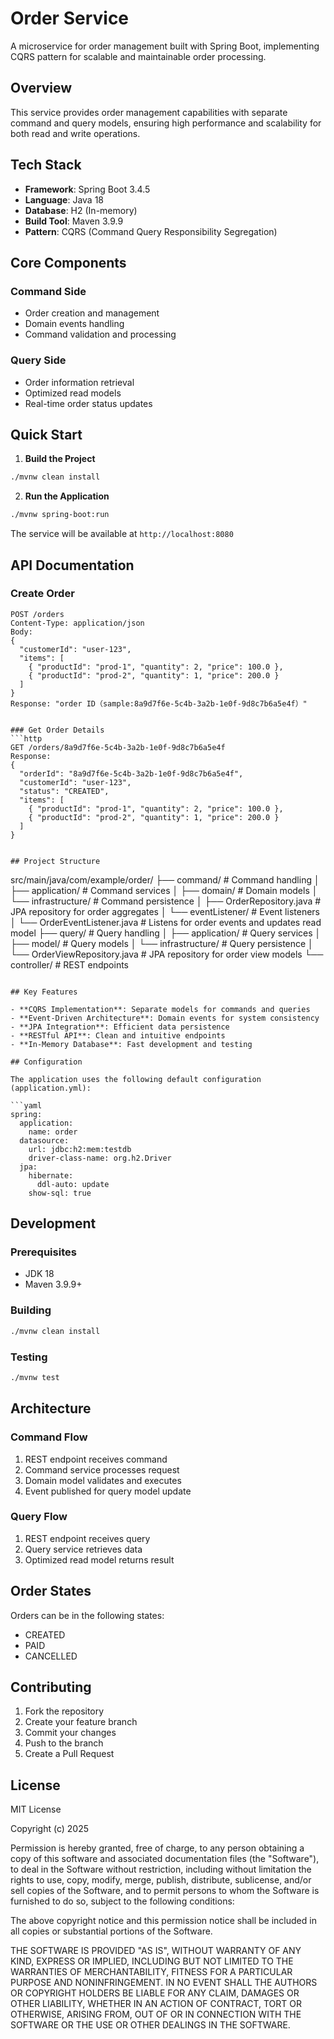 # Order Service

A microservice for order management built with Spring Boot, implementing CQRS pattern for scalable and maintainable order processing.

## Overview

This service provides order management capabilities with separate command and query models, ensuring high performance and scalability for both read and write operations.

## Tech Stack

- **Framework**: Spring Boot 3.4.5
- **Language**: Java 18
- **Database**: H2 (In-memory)
- **Build Tool**: Maven 3.9.9
- **Pattern**: CQRS (Command Query Responsibility Segregation)

## Core Components

### Command Side
- Order creation and management
- Domain events handling
- Command validation and processing

### Query Side
- Order information retrieval
- Optimized read models
- Real-time order status updates

## Quick Start

1. **Build the Project**
```bash
./mvnw clean install
```

2. **Run the Application**
```bash
./mvnw spring-boot:run
```

The service will be available at `http://localhost:8080`

## API Documentation

### Create Order
```http
POST /orders
Content-Type: application/json
Body:
{
  "customerId": "user-123",
  "items": [
    { "productId": "prod-1", "quantity": 2, "price": 100.0 },
    { "productId": "prod-2", "quantity": 1, "price": 200.0 }
  ]
}
Response: "order ID（sample:8a9d7f6e-5c4b-3a2b-1e0f-9d8c7b6a5e4f）"


### Get Order Details
```http
GET /orders/8a9d7f6e-5c4b-3a2b-1e0f-9d8c7b6a5e4f
Response:
{
  "orderId": "8a9d7f6e-5c4b-3a2b-1e0f-9d8c7b6a5e4f",
  "customerId": "user-123",
  "status": "CREATED",
  "items": [
    { "productId": "prod-1", "quantity": 2, "price": 100.0 },
    { "productId": "prod-2", "quantity": 1, "price": 200.0 }
  ]
}


## Project Structure

```
src/main/java/com/example/order/
├── command/  # Command handling
│   ├── application/  # Command services
│   ├── domain/  # Domain models
│   └── infrastructure/ # Command persistence
│       ├── OrderRepository.java # JPA repository for order aggregates
│       └── eventListener/  # Event listeners
│           └── OrderEventListener.java # Listens for order events and updates read model
├── query/  # Query handling
│   ├── application/   # Query services
│   ├── model/         # Query models
│   └── infrastructure/ # Query persistence
│       └── OrderViewRepository.java # JPA repository for order view models
└── controller/ # REST endpoints
```

## Key Features

- **CQRS Implementation**: Separate models for commands and queries
- **Event-Driven Architecture**: Domain events for system consistency
- **JPA Integration**: Efficient data persistence
- **RESTful API**: Clean and intuitive endpoints
- **In-Memory Database**: Fast development and testing

## Configuration

The application uses the following default configuration (application.yml):

```yaml
spring:
  application:
    name: order
  datasource:
    url: jdbc:h2:mem:testdb
    driver-class-name: org.h2.Driver
  jpa:
    hibernate:
      ddl-auto: update
    show-sql: true
```

## Development

### Prerequisites
- JDK 18
- Maven 3.9.9+

### Building
```bash
./mvnw clean install
```

### Testing
```bash
./mvnw test
```

## Architecture

### Command Flow
1. REST endpoint receives command
2. Command service processes request
3. Domain model validates and executes
4. Event published for query model update

### Query Flow
1. REST endpoint receives query
2. Query service retrieves data
3. Optimized read model returns result

## Order States

Orders can be in the following states:
- CREATED
- PAID
- CANCELLED

## Contributing

1. Fork the repository
2. Create your feature branch
3. Commit your changes
4. Push to the branch
5. Create a Pull Request

## License

MIT License

Copyright (c) 2025 

Permission is hereby granted, free of charge, to any person obtaining a copy
of this software and associated documentation files (the "Software"), to deal
in the Software without restriction, including without limitation the rights
to use, copy, modify, merge, publish, distribute, sublicense, and/or sell
copies of the Software, and to permit persons to whom the Software is
furnished to do so, subject to the following conditions:

The above copyright notice and this permission notice shall be included in all
copies or substantial portions of the Software.

THE SOFTWARE IS PROVIDED "AS IS", WITHOUT WARRANTY OF ANY KIND, EXPRESS OR
IMPLIED, INCLUDING BUT NOT LIMITED TO THE WARRANTIES OF MERCHANTABILITY,
FITNESS FOR A PARTICULAR PURPOSE AND NONINFRINGEMENT. IN NO EVENT SHALL THE
AUTHORS OR COPYRIGHT HOLDERS BE LIABLE FOR ANY CLAIM, DAMAGES OR OTHER
LIABILITY, WHETHER IN AN ACTION OF CONTRACT, TORT OR OTHERWISE, ARISING FROM,
OUT OF OR IN CONNECTION WITH THE SOFTWARE OR THE USE OR OTHER DEALINGS IN THE
SOFTWARE.
